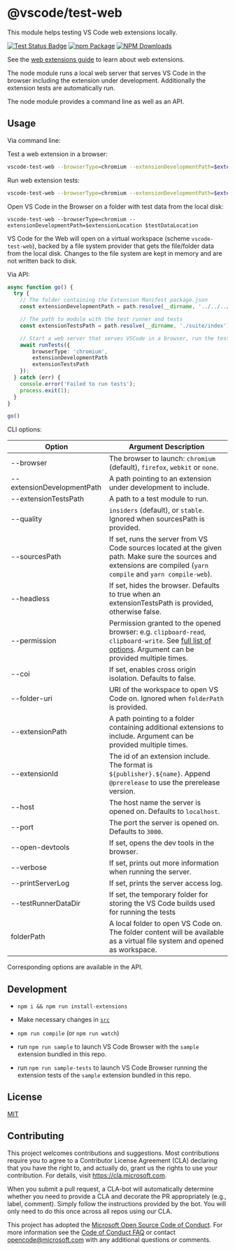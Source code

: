 # @vscode/test-web

This module helps testing VS Code web extensions locally.

[![Test Status Badge](https://github.com/microsoft/vscode-test-web/workflows/Tests/badge.svg)](https://github.com/microsoft/vscode-test-web/actions/workflows/tests.yml)
[![npm Package](https://img.shields.io/npm/v/@vscode/test-web.svg?style=flat-square)](https://www.npmjs.org/package/@vscode/test-web)
[![NPM Downloads](https://img.shields.io/npm/dm/@vscode/test-web.svg)](https://npmjs.org/package/@vscode/test-web)

See the
[web extensions guide](https://code.visualstudio.com/api/extension-guides/web-extensions)
to learn about web extensions.

The node module runs a local web server that serves VS Code in the browser
including the extension under development. Additionally the extension tests are
automatically run.

The node module provides a command line as well as an API.

## Usage

Via command line:

Test a web extension in a browser:

```sh
vscode-test-web --browserType=chromium --extensionDevelopmentPath=$extensionLocation
```

Run web extension tests:

```sh
vscode-test-web --browserType=chromium --extensionDevelopmentPath=$extensionLocation --extensionTestsPath=$extensionLocation/dist/web/test/suite/index.js
```

Open VS Code in the Browser on a folder with test data from the local disk:

```
vscode-test-web --browserType=chromium --extensionDevelopmentPath=$extensionLocation $testDataLocation
```

VS Code for the Web will open on a virtual workspace (scheme `vscode-test-web`),
backed by a file system provider that gets the file/folder data from the local
disk. Changes to the file system are kept in memory and are not written back to
disk.

Via API:

```ts
async function go() {
  try {
    // The folder containing the Extension Manifest package.json
    const extensionDevelopmentPath = path.resolve(__dirname, '../../../');

    // The path to module with the test runner and tests
    const extensionTestsPath = path.resolve(__dirname, './suite/index');

    // Start a web server that serves VSCode in a browser, run the tests
    await runTests({
		browserType: 'chromium',
		extensionDevelopmentPath
		extensionTestsPath
	});
  } catch (err) {
    console.error('Failed to run tests');
    process.exit(1);
  }
}

go()
```

CLI options:

| Option                     | Argument Description                                                                                                                                                                                                                             |
| -------------------------- | ------------------------------------------------------------------------------------------------------------------------------------------------------------------------------------------------------------------------------------------------ |
| --browser                  | The browser to launch: `chromium` (default), `firefox`, `webkit` or `none`.                                                                                                                                                                      |
| --extensionDevelopmentPath | A path pointing to an extension under development to include.                                                                                                                                                                                    |
| --extensionTestsPath       | A path to a test module to run.                                                                                                                                                                                                                  |
| --quality                  | `insiders` (default), or `stable`. Ignored when sourcesPath is provided.                                                                                                                                                                         |
| --sourcesPath              | If set, runs the server from VS Code sources located at the given path. Make sure the sources and extensions are compiled (`yarn compile` and `yarn compile-web`).                                                                               |
| --headless                 | If set, hides the browser. Defaults to true when an extensionTestsPath is provided, otherwise false.                                                                                                                                             |
| --permission               | Permission granted to the opened browser: e.g. `clipboard-read`, `clipboard-write`. See [full list of options](https://playwright.dev/docs/api/class-browsercontext#browser-context-grant-permissions). Argument can be provided multiple times. |
| --coi                      | If set, enables cross origin isolation. Defaults to false.                                                                                                                                                                                       |
| --folder-uri               | URI of the workspace to open VS Code on. Ignored when `folderPath` is provided.                                                                                                                                                                  |
| --extensionPath            | A path pointing to a folder containing additional extensions to include. Argument can be provided multiple times.                                                                                                                                |
| --extensionId              | The id of an extension include. The format is `${publisher}.${name}`. Append `@prerelease` to use the prerelease version.                                                                                                                        |
| --host                     | The host name the server is opened on. Defaults to `localhost`.                                                                                                                                                                                  |
| --port                     | The port the server is opened on. Defaults to `3000`.                                                                                                                                                                                            |
| --open-devtools            | If set, opens the dev tools in the browser.                                                                                                                                                                                                      |
| --verbose                  | If set, prints out more information when running the server.                                                                                                                                                                                     |
| --printServerLog           | If set, prints the server access log.                                                                                                                                                                                                            |
| --testRunnerDataDir        | If set, the temporary folder for storing the VS Code builds used for running the tests                                                                                                                                                           |
| folderPath                 | A local folder to open VS Code on. The folder content will be available as a virtual file system and opened as workspace.                                                                                                                        |

Corresponding options are available in the API.

## Development

-   `npm i && npm run install-extensions`
-   Make necessary changes in [`src`](./src)
-   `npm run compile` (or `npm run watch`)

-   run `npm run sample` to launch VS Code Browser with the `sample` extension
    bundled in this repo.

-   run `npm run sample-tests` to launch VS Code Browser running the extension
    tests of the `sample` extension bundled in this repo.

## License

[MIT](LICENSE)

## Contributing

This project welcomes contributions and suggestions. Most contributions require
you to agree to a Contributor License Agreement (CLA) declaring that you have
the right to, and actually do, grant us the rights to use your contribution. For
details, visit https://cla.microsoft.com.

When you submit a pull request, a CLA-bot will automatically determine whether
you need to provide a CLA and decorate the PR appropriately (e.g., label,
comment). Simply follow the instructions provided by the bot. You will only need
to do this once across all repos using our CLA.

This project has adopted the
[Microsoft Open Source Code of Conduct](https://opensource.microsoft.com/codeofconduct/).
For more information see the
[Code of Conduct FAQ](https://opensource.microsoft.com/codeofconduct/faq/) or
contact [opencode@microsoft.com](mailto:opencode@microsoft.com) with any
additional questions or comments.
